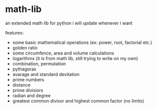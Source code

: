 # math-lib
an extended math lib for python
i will update whenever i want

features:
- some basic mathematical operations (ex: power, root, factorial etc.)
- golden ratio
- some circumfence, area and volume calculations
- logarithms (it is from math lib, still trying to write on my own)
- combination, permutation
- pythagoras
- avarage and standard devitation
- prime numbers
- distance
- prime divisiors
- radian and degree
- greatest common divisor and highest common factor (no limits)
